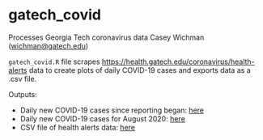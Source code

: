 # gatech_covid
Processes Georgia Tech coronavirus data
Casey Wichman (wichman@gatech.edu)

`gatech_covid.R` file scrapes https://health.gatech.edu/coronavirus/health-alerts data to create plots of daily COVID-19 cases and exports data as a .csv file.

Outputs:
* Daily new COVID-19 cases since reporting began: [here](https://github.com/cjwichman/gatech_covid/blob/master/daily_cases_2020-08-24.png)
* Daily new COVID-19 cases for August 2020: [here](https://github.com/cjwichman/gatech_covid/blob/master/daily_cases_august_2020-08-24.png)
* CSV file of health alerts data: [here](https://github.com/cjwichman/gatech_covid/blob/master/gatech_cases_2020-08-24.csv)
